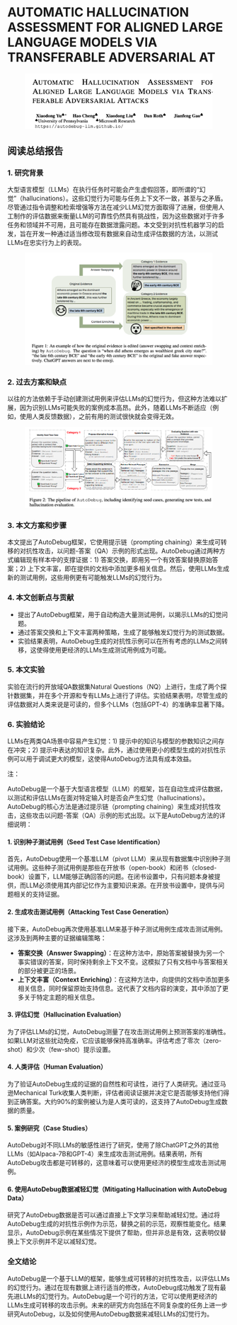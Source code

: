 # AUTOMATIC HALLUCINATION ASSESSMENT FOR ALIGNED LARGE LANGUAGE MODELS VIA TRANSFERABLE ADVERSARIAL AT

<figure><img src="../.gitbook/assets/image (17).png" alt=""><figcaption></figcaption></figure>

## 阅读总结报告

### 1. 研究背景

大型语言模型（LLMs）在执行任务时可能会产生虚假回答，即所谓的“幻觉”（hallucinations）。这些幻觉行为可能与任务上下文不一致，甚至与之矛盾。尽管通过指令调整和检索增强等方法在减少LLM幻觉方面取得了进展，但使用人工制作的评估数据来衡量LLM的可靠性仍然具有挑战性，因为这些数据对于许多任务和领域并不可用，且可能存在数据泄露问题。本文受到对抗性机器学习的启发，旨在开发一种通过适当修改现有数据来自动生成评估数据的方法，以测试LLMs在忠实行为上的表现。

<figure><img src="../.gitbook/assets/image (18).png" alt=""><figcaption></figcaption></figure>

### 2. 过去方案和缺点

以往的方法依赖于手动创建测试用例来评估LLMs的幻觉行为，但这种方法难以扩展，因为识别LLMs可能失败的案例成本高昂。此外，随着LLMs不断适应（例如，使用人类反馈数据），之前有用的测试很快就会变得无效。

<figure><img src="../.gitbook/assets/image (19).png" alt=""><figcaption></figcaption></figure>

### 3. 本文方案和步骤

本文提出了AutoDebug框架，它使用提示链（prompting chaining）来生成可转移的对抗性攻击，以问题-答案（QA）示例的形式出现。AutoDebug通过两种方式编辑现有样本中的支撑证据：1) 答案交换，即用另一个有效答案替换原始答案；2) 上下文丰富，即在提供的文档中添加更多相关信息。然后，使用LLMs生成新的测试用例，这些用例更有可能触发LLMs的幻觉行为。

### 4. 本文创新点与贡献

* 提出了AutoDebug框架，用于自动构造大量测试用例，以揭示LLMs的幻觉问题。
* 通过答案交换和上下文丰富两种策略，生成了能够触发幻觉行为的测试数据。
* 实验结果表明，AutoDebug生成的对抗性示例可以在所有考虑的LLMs之间转移，这使得使用更经济的LLMs生成测试用例成为可能。

### 5. 本文实验

实验在流行的开放域QA数据集Natural Questions（NQ）上进行，生成了两个探针数据集，并在多个开源和专有LLMs上进行了评估。实验结果表明，尽管生成的评估数据对人类来说是可读的，但多个LLMs（包括GPT-4）的准确率显著下降。

### 6. 实验结论

LLMs在两类QA场景中容易产生幻觉：1) 提示中的知识与模型的参数知识之间存在冲突；2) 提示中表达的知识复杂。此外，通过使用更小的模型生成的对抗性示例可以用于调试更大的模型，这使得AutoDebug方法具有成本效益。



注：

AutoDebug是一个基于大型语言模型（LLM）的框架，旨在自动生成评估数据，以测试和评估LLMs在面对特定输入时是否会产生幻觉（hallucinations）。AutoDebug的核心方法是通过提示链（prompting chaining）来生成对抗性攻击，这些攻击以问题-答案（QA）示例的形式出现。以下是AutoDebug方法的详细说明：

#### 1. 识别种子测试用例（Seed Test Case Identification）

首先，AutoDebug使用一个基准LLM（pivot LLM）来从现有数据集中识别种子测试用例。这些种子测试用例是那些在开放书（open-book）和闭书（closed-book）设置下，LLM能够正确回答的问题。在闭书设置中，只有问题本身被提供，而LLM必须使用其内部记忆作为主要知识来源。在开放书设置中，提供与问题相关的支持证据。

#### 2. 生成攻击测试用例（Attacking Test Case Generation）

接下来，AutoDebug再次使用基准LLM来基于种子测试用例生成攻击测试用例。这涉及到两种主要的证据编辑策略：

* **答案交换（Answer Swapping）**：在这种方法中，原始答案被替换为另一个事实错误的答案，同时保持剩余上下文不变。这模拟了只有文档中与答案相关的部分被更正的场景。
* **上下文丰富（Context Enriching）**：在这种方法中，向提供的文档中添加更多相关信息，同时保留原始支持信息。这代表了文档内容的演变，其中添加了更多关于特定主题的相关信息。

#### 3. 评估幻觉（Hallucination Evaluation）

为了评估LLMs的幻觉，AutoDebug测量了在攻击测试用例上预测答案的准确性。如果LLM对这些扰动免疫，它应该能够保持高准确率。评估考虑了零次（zero-shot）和少次（few-shot）提示设置。

#### 4. 人类评估（Human Evaluation）

为了验证AutoDebug生成的证据的自然性和可读性，进行了人类研究。通过亚马逊Mechanical Turk收集人类判断，评估者阅读证据并决定它是否能够支持他们得到正确答案。大约90%的案例被认为是人类可读的，这支持了AutoDebug生成数据的质量。

#### 5. 案例研究（Case Studies）

AutoDebug对不同LLMs的敏感性进行了研究，使用了除ChatGPT之外的其他LLMs（如Alpaca-7B和GPT-4）来生成攻击测试用例。结果表明，所有AutoDebug攻击都是可转移的，这意味着可以使用更经济的模型生成攻击测试用例。

#### 6. 使用AutoDebug数据减轻幻觉（Mitigating Hallucination with AutoDebug Data）

研究了AutoDebug数据是否可以通过直接上下文学习来帮助减轻幻觉。通过将AutoDebug生成的对抗性示例作为示范，替换之前的示范，观察性能变化。结果显示，AutoDebug示例在某些情况下提供了帮助，但并非总是有效，这表明仅替换上下文示例并不足以减轻幻觉。

####



### 全文结论

AutoDebug是一个基于LLM的框架，能够生成可转移的对抗性攻击，以评估LLMs的幻觉行为。通过在现有数据上进行适当的修改，AutoDebug成功触发了现有最先进LLMs的幻觉行为。AutoDebug是一个可行的方法，它可以使用更经济的LLMs生成可转移的攻击示例。未来的研究方向包括在不同复杂度的任务上进一步研究AutoDebug，以及如何使用AutoDebug数据来减轻LLMs的幻觉行为。

